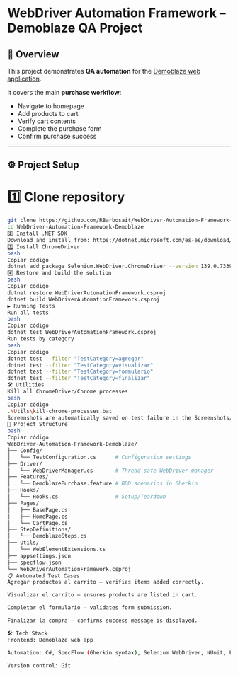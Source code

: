 # WebDriver Automation Framework – Demoblaze QA Project

## 📖 Overview
This project demonstrates **QA automation** for the [Demoblaze web application](https://www.demoblaze.com/).

It covers the main **purchase workflow**:
- Navigate to homepage
- Add products to cart
- Verify cart contents
- Complete the purchase form
- Confirm purchase success

---

## ⚙️ Project Setup

# 1️⃣ Clone repository
```bash
git clone https://github.com/RBarbosait/WebDriver-Automation-Framework-Demoblaze.git
cd WebDriver-Automation-Framework-Demoblaze
2️⃣ Install .NET SDK
Download and install from: https://dotnet.microsoft.com/es-es/download/dotnet
3️⃣ Install ChromeDriver
bash
Copiar código
dotnet add package Selenium.WebDriver.ChromeDriver --version 139.0.7339.128
4️⃣ Restore and build the solution
bash
Copiar código
dotnet restore WebDriverAutomationFramework.csproj
dotnet build WebDriverAutomationFramework.csproj
▶️ Running Tests
Run all tests
bash
Copiar código
dotnet test WebDriverAutomationFramework.csproj
Run tests by category
bash
Copiar código
dotnet test --filter "TestCategory=agregar"
dotnet test --filter "TestCategory=visualizar"
dotnet test --filter "TestCategory=formulario"
dotnet test --filter "TestCategory=finalizar"
🛠️ Utilities
Kill all ChromeDriver/Chrome processes
bash
Copiar código
.\Utils\kill-chrome-processes.bat
Screenshots are automatically saved on test failure in the Screenshots/ folder
📂 Project Structure
bash
Copiar código
WebDriver-Automation-Framework-Demoblaze/
├── Config/
│   └── TestConfiguration.cs      # Configuration settings
├── Driver/
│   └── WebDriverManager.cs       # Thread-safe WebDriver manager
├── Features/
│   └── DemoblazePurchase.feature # BDD scenarios in Gherkin
├── Hooks/
│   └── Hooks.cs                  # Setup/Teardown
├── Pages/
│   ├── BasePage.cs
│   ├── HomePage.cs
│   └── CartPage.cs
├── StepDefinitions/
│   └── DemoblazeSteps.cs
├── Utils/
│   └── WebElementExtensions.cs
├── appsettings.json
├── specflow.json
└── WebDriverAutomationFramework.csproj
📋 Automated Test Cases
Agregar productos al carrito – verifies items added correctly.

Visualizar el carrito – ensures products are listed in cart.

Completar el formulario – validates form submission.

Finalizar la compra – confirms success message is displayed.

🛠️ Tech Stack
Frontend: Demoblaze web app

Automation: C#, SpecFlow (Gherkin syntax), Selenium WebDriver, NUnit, FluentAssertions

Version control: Git